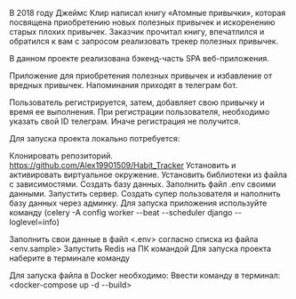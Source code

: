 В 2018 году Джеймс Клир написал книгу «Атомные привычки», которая посвящена приобретению новых полезных привычек и искоренению старых плохих привычек. Заказчик прочитал книгу, впечатлился и обратился к вам с запросом реализовать трекер полезных привычек.

В данном проекте реализована бэкенд-часть SPA веб-приложения.

Приложение для приобретения полезных привычек и избавление от вредных привычек.
Напоминания приходят в телеграм бот.

Пользователь регистрируется, затем, добавляет свою привычку и время ее выполнения.
При регистрации пользователя, необходимо указать свой ID телеграм.
Иначе регистрация не получится.

Для запуска проекта локально потребуется:

Клонировать репозиторий. https://github.com/Alex19901509/Habit_Tracker
Установить и активировать виртуальное окружение.
Установить библиотеки из файла с зависимостями.
Создать базу данных.
Заполнить файл .env своими данными.
Запустить сервер.
Создать супер пользователя и наполнить базу данных через админку.
Для запуска приложения используйте команду (celery -A config worker --beat --scheduler django --loglevel=info)

Заполнить свои данные в файл <.env> согласно списка из файла <env.sample>
Запустить Redis на ПК командой <redis-server>
Для запуска проекта наберите в терминале команду <python manage.py runserver>

Для запуска файла в Docker необходимо:
Ввести команду в терминал: <docker-compose up -d --build>
